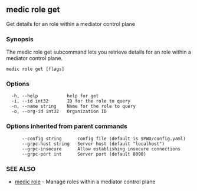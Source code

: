 ## medic role get

Get details for an role within a mediator control plane

### Synopsis

The medic role get subcommand lets you retrieve details for an role within a
mediator control plane.

```
medic role get [flags]
```

### Options

```
  -h, --help           help for get
  -i, --id int32       ID for the role to query
  -n, --name string    Name for the role to query
  -o, --org-id int32   Organization ID
```

### Options inherited from parent commands

```
      --config string      config file (default is $PWD/config.yaml)
      --grpc-host string   Server host (default "localhost")
      --grpc-insecure      Allow establishing insecure connections
      --grpc-port int      Server port (default 8090)
```

### SEE ALSO

* [medic role](medic_role.md)	 - Manage roles within a mediator control plane

